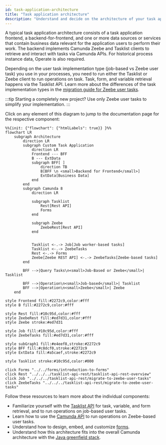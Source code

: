 ```yaml
---
id: task-application-architecture
title: "Task application architecture"
description: "Understand and decide on the architecture of your task application."
---
```


A typical task application architecture consists of a task application frontend, a backend-for-frontend, and one or more data sources or services that contain business data relevant for the application users to perform their work. The backend implements Camunda Zeebe and Tasklist clients to retrieve and interact with tasks via Camunda APIs. For historical process instance data, Operate is also required.

Depending on the user task implementation type (job-based vs Zeebe user task) you use in your processes, you need to run either the Tasklist or Zeebe client to run operations on task. Task, form, and variable retrieval happens via the Tasklist API. Learn more about the differences of the task implementation types in the [migration guide for Zeebe user tasks](/apis-tools/tasklist-api-rest/migrate-to-zeebe-user-tasks.md).

:::tip
Starting a completely new project? Use only Zeebe user tasks to simplify your implementation.
:::

Click on any element of this diagram to jump to the documentation page for the respective component:

```mermaid
%%{init: {"flowchart": {"htmlLabels": true}} }%%
flowchart LR
    subgraph Architecture
        direction LR
        subgraph Custom Task Application
            direction LR
            Frontend --- BFF
            B --- ExtData
            subgraph BFF[ ]
                direction TB
                B[BFF \n <small>Backend for Frontend</small>]
                ExtData[Business Data]
            end
        end
        subgraph Camunda 8
            direction LR

            subgraph Tasklist
                Rest[Rest API]
                Forms
            end

            subgraph Zeebe
                ZeebeRest[Rest API]
            end


            Tasklist <-.-> Job[Job worker-based tasks]
            Tasklist <-.-> ZeebeTasks
            Rest <-.-> Forms
            Zeebe[Zeebe REST API] <-.-> ZeebeTasks[Zeebe-based tasks]
        end

        BFF -->|Query Tasks\n<small>Job-Based or Zeebe</small>| Tasklist

        BFF -->|Operation\n<small>Job-based</small>| Tasklist
        BFF -->|Operation\n<small>Zeebe</small>| Zeebe
    end

style Frontend fill:#2272c9,color:#fff
style B fill:#2272c9,color:#fff

style Rest fill:#10c95d,color:#fff
style ZeebeRest fill:#ed7d31,color:#fff
style Zeebe stroke:#ed7d31

style Job fill:#10c95d,color:#fff
style ZeebeTasks fill:#ed7d31,color:#fff

style subGraph1 fill:#e4eef8,stroke:#2272c9
style BFF fill:#c8dcf0,stroke:#2272c9
style ExtData fill:#a5caef,stroke:#2272c9

style Tasklist stroke:#10c95d,color:#000

click Forms "../../forms/introduction-to-forms"
click Rest "../../../tasklist-api-rest/tasklist-api-rest-overview"
click Job "../../../tasklist-api-rest/migrate-to-zeebe-user-tasks"
click ZeebeTasks "../../../tasklist-api-rest/migrate-to-zeebe-user-tasks"
```

Follow these resources to learn more about the individual components:

- Familiarize yourself with the [Tasklist API](/apis-tools/tasklist-api-rest/tasklist-api-rest-overview.md) for task, variable, and form retrieval, and to run operations on job-based user tasks.
- Learn how to use the [Camunda API](/apis-tools/camunda-api-rest/camunda-api-rest-overview.md) to run operations on Zeebe-based user tasks.
- Understand how to design, embed, and customize [forms](/apis-tools/frontend-development/03-forms/01-introduction-to-forms.md).
- Understand how this architecture fits into the overall Camunda architecture with the [Java greenfield stack](/components/best-practices/architecture/deciding-about-your-stack.md).
